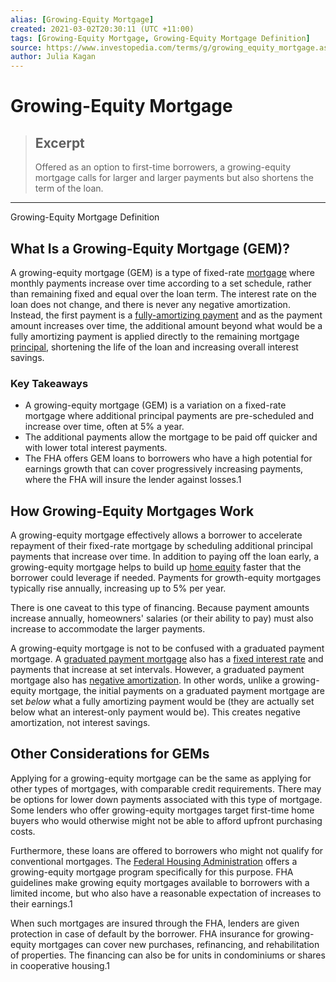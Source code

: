 ```yaml
---
alias: [Growing-Equity Mortgage]
created: 2021-03-02T20:30:11 (UTC +11:00)
tags: [Growing-Equity Mortgage, Growing-Equity Mortgage Definition]
source: https://www.investopedia.com/terms/g/growing_equity_mortgage.asp
author: Julia Kagan
---
```


# Growing-Equity Mortgage

> ## Excerpt
> Offered as an option to first-time borrowers, a growing-equity mortgage calls for larger and larger payments but also shortens the term of the loan.

---

Growing-Equity Mortgage Definition
## What Is a Growing-Equity Mortgage (GEM)?

A growing-equity mortgage (GEM) is a type of fixed-rate [mortgage](https://www.investopedia.com/terms/m/mortgage.asp) where monthly payments increase over time according to a set schedule, rather than remaining fixed and equal over the loan term. The interest rate on the loan does not change, and there is never any negative amortization. Instead, the first payment is a [fully-amortizing payment](https://www.investopedia.com/terms/f/fully_amortizing_payment.asp) and as the payment amount increases over time, the additional amount beyond what would be a fully amortizing payment is applied directly to the remaining mortgage [principal](https://www.investopedia.com/terms/p/principal.asp), shortening the life of the loan and increasing overall interest savings.

### Key Takeaways

-   A growing-equity mortgage (GEM) is a variation on a fixed-rate mortgage where additional principal payments are pre-scheduled and increase over time, often at 5% a year.
-   The additional payments allow the mortgage to be paid off quicker and with lower total interest payments.
-   The FHA offers GEM loans to borrowers who have a high potential for earnings growth that can cover progressively increasing payments, where the FHA will insure the lender against losses.1

## How Growing-Equity Mortgages Work

A growing-equity mortgage effectively allows a borrower to accelerate repayment of their fixed-rate mortgage by scheduling additional principal payments that increase over time. In addition to paying off the loan early, a growing-equity mortgage helps to build up [home equity](https://www.investopedia.com/terms/h/home_equity.asp) faster that the borrower could leverage if needed. Payments for growth-equity mortgages typically rise annually, increasing up to 5% per year.

There is one caveat to this type of financing. Because payment amounts increase annually, homeowners' salaries (or their ability to pay) must also increase to accommodate the larger payments.

A growing-equity mortgage is not to be confused with a graduated payment mortgage. A [graduated payment mortgage](https://www.investopedia.com/terms/g/graduatedpaymentmortgage.asp) also has a [fixed interest rate](https://www.investopedia.com/terms/f/fixedinterestrate.asp) and payments that increase at set intervals. However, a graduated payment mortgage also has [negative amortization](https://www.investopedia.com/terms/n/negativeamortization.asp). In other words, unlike a growing-equity mortgage, the initial payments on a graduated payment mortgage are set _below_ what a fully amortizing payment would be (they are actually set below what an interest-only payment would be). This creates negative amortization, not interest savings.

## Other Considerations for GEMs

Applying for a growing-equity mortgage can be the same as applying for other types of mortgages, with comparable credit requirements. There may be options for lower down payments associated with this type of mortgage. Some lenders who offer growing-equity mortgages target first-time home buyers who would otherwise might not be able to afford upfront purchasing costs.

Furthermore, these loans are offered to borrowers who might not qualify for conventional mortgages. The [Federal Housing Administration](https://www.investopedia.com/terms/f/federal-housing-administration.asp) offers a growing-equity mortgage program specifically for this purpose. FHA guidelines make growing equity mortgages available to borrowers with a limited income, but who also have a reasonable expectation of increases to their earnings.1

When such mortgages are insured through the FHA, lenders are given protection in case of default by the borrower. FHA insurance for growing-equity mortgages can cover new purchases, refinancing, and rehabilitation of properties. The financing can also be for units in condominiums or shares in cooperative housing.1

